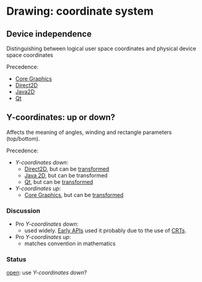 # Drawing: coordinate system

## Device independence

Distinguishing between logical user space coordinates and physical device space coordinates

Precedence:
* [Core Graphics](https://developer.apple.com/documentation/coregraphics/cgcontext/1455677-userspacetodevicespacetransform)
* [Direct2D](https://docs.microsoft.com/en-us/windows/desktop/Direct2D/direct2d-portal)
* [Java2D](https://docs.oracle.com/javase/tutorial/2d/overview/coordinate.html)
* [Qt](https://doc.qt.io/qt-5/paintsystem-devices.html)


## Y-coordinates: up or down?

Affects the meaning of angles, winding and rectangle parameters (top/bottom).

Precedence:
* _Y-coordinates down_:
  * [Direct2D](https://docs.microsoft.com/en-us/windows/desktop/Direct2D/direct2d-portal), but can be [transformed](https://docs.microsoft.com/en-us/windows/desktop/Direct2D/id2d1rendertarget-settransform)
  * [Java 2D](https://docs.oracle.com/javase/tutorial/2d/overview/coordinate.html), but can be transformed
  * [Qt](https://doc.qt.io/qt-5/coordsys.html), but can be [transformed](https://doc.qt.io/qt-5/qpainter.html#setWorldTransform)
* _Y-coordinates up_:
  * [Core Graphics](https://developer.apple.com/documentation/coregraphics), but can be [transformed](https://developer.apple.com/documentation/appkit/nsview/1483532-isflipped)

### Discussion

* Pro _Y-coordinates down_:
  * used widely. [Early APIs](https://en.wikipedia.org/wiki/QuickDraw) used it probably due to the use of [CRTs](https://en.wikipedia.org/wiki/Cathode-ray_tube).
* Pro _Y-coordinates up_:
  * matches convention in mathematics

### Status

[open](https://github.com/linebender/kurbo/issues/4): use _Y-coordinates down_?
